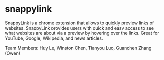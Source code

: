 snappylink
==========

SnappyLink is a chrome extension that allows to quickly preview links of websites. SnappyLink provides users with quick and easy access to see what websites are about via a preview by hovering over the links. Great for YouTube, Google, Wikipedia, and news articles.

Team Members: Huy Le, Winston Chen, Tianyou Luo, Guanchen Zhang (Owen)
